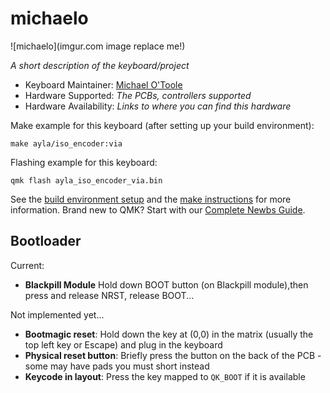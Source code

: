 # michaelo

![michaelo](imgur.com image replace me!)

*A short description of the keyboard/project*

* Keyboard Maintainer: [Michael O'Toole](https://github.com/phpbbireland)
* Hardware Supported: *The PCBs, controllers supported*
* Hardware Availability: *Links to where you can find this hardware*

Make example for this keyboard (after setting up your build environment):

    make ayla/iso_encoder:via

Flashing example for this keyboard:

    qmk flash ayla_iso_encoder_via.bin

See the [build environment setup](https://docs.qmk.fm/#/getting_started_build_tools) and the [make instructions](https://docs.qmk.fm/#/getting_started_make_guide) for more information. Brand new to QMK? Start with our [Complete Newbs Guide](https://docs.qmk.fm/#/newbs).

## Bootloader

Current:
* **Blackpill Module** Hold down BOOT button (on Blackpill module),then press and release NRST, release BOOT...

Not implemented yet...

* **Bootmagic reset**: Hold down the key at (0,0) in the matrix (usually the top left key or Escape) and plug in the keyboard
* **Physical reset button**: Briefly press the button on the back of the PCB - some may have pads you must short instead
* **Keycode in layout**: Press the key mapped to `QK_BOOT` if it is available
